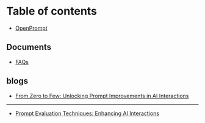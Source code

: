 # Table of contents

* [OpenPrompt](README.md)

## Documents

* [FAQs](documents/faqs.md)

## blogs

* [From Zero to Few: Unlocking Prompt Improvements in AI Interactions](blogs/from-zero-to-few-unlocking-prompt-improvements-in-ai-interactions.md)

***

* [Prompt Evaluation Techniques: Enhancing AI Interactions](prompt-evaluation-techniques-enhancing-ai-interactions.md)
